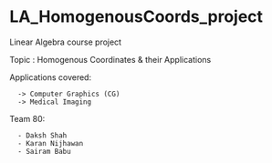 # LA_HomogenousCoords_project

Linear Algebra course project

Topic : Homogenous Coordinates & their Applications

Applications covered:

      -> Computer Graphics (CG)
      -> Medical Imaging

Team 80:

      - Daksh Shah
      - Karan Nijhawan
      - Sairam Babu
